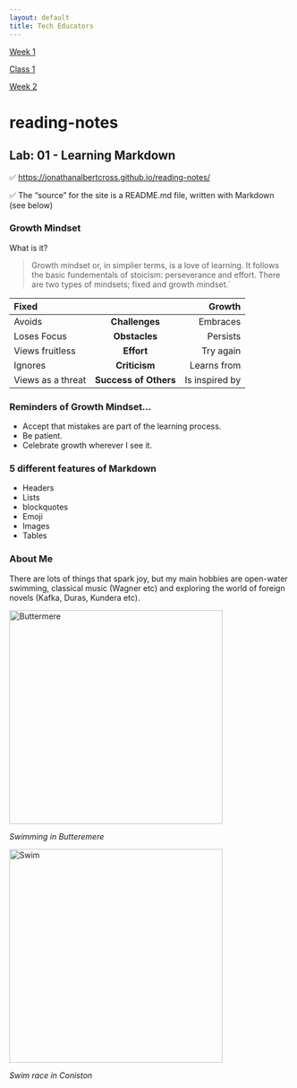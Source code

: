 ```yaml
---
layout: default
title: Tech Educators
---
```

[Week 1](#102)

  [Class 1](#102/class-01.md)
  

[Week 2](#201)

# reading-notes 
## Lab: 01 - Learning Markdown

✅ https://jonathanalbertcross.github.io/reading-notes/

✅ The “source” for the site is a README.md file, written with Markdown (see below)

### **Growth Mindset**
What is it?

> Growth mindset or, in simplier terms, is a love of learning. It follows the basic fundementals of stoicism: perseverance and effort. There are two types of mindsets; fixed and growth mindset.`

| Fixed          |  | Growth |
|:--- | :----:  |---:|
| Avoids      | **Challenges**  |Embraces    |
| Loses Focus |**Obstacles**    |Persists     |
| Views fruitless   |**Effort**  |Try again    |
| Ignores   |**Criticism**      |Learns from      |
| Views as a threat   |**Success of Others**      |Is inspired by       |

### **Reminders of Growth Mindset**...

- Accept that mistakes are part of the learning process.
- Be patient.
- Celebrate growth wherever I see it.

### **5 different features of Markdown**
- Headers
- Lists
- blockquotes
- Emoji
- Images
- Tables

###  **About Me**
There are lots of things that spark joy, but my main hobbies are open-water swimming, classical music (Wagner etc) and exploring the world of foreign novels (Kafka, Duras, Kundera etc). 

<img width="381" alt="Buttermere" src="https://github.com/JonathanAlbertCross/reading-notes/assets/118997615/932dbb47-8f40-46f3-a183-826b403eac3c">

*Swimming in Butteremere*

<img width="381" alt="Swim" src="https://i.ibb.co/93W8sY4/Col-Coniston-Epic02703.jpg" border="0">

*Swim race in Coniston*


